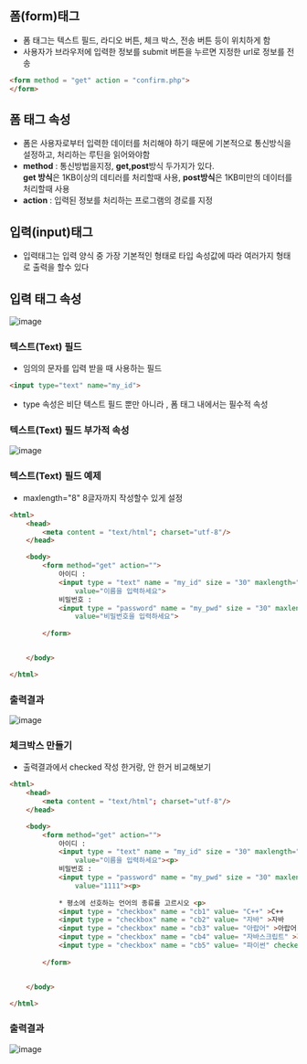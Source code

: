 ## 폼(form)태그
- 폼 태그는 텍스트 필드, 라디오 버튼, 체크 박스, 전송 버튼 등이 위치하게 함
- 사용자가 브라우저에 입력한 정보를 submit 버튼을 누르면 지정한 url로 정보를 전송

```html
<form method = "get" action = "confirm.php">
</form>
```

## 폼 태그 속성
- 폼은 사용자로부터 입력한 데이터를 처리해야 하기 때문에 기본적으로 통신방식을 설정하고, 처리하는 루틴을 읽어와야함
- **method** : 통신방법을지정, **get,post**방식 두가지가 있다.<br/>**get 방식**은 1KB이상의 데티러를 처리할때 사용, **post방식**은 1KB미만의 데이터를 처리할때 사용 
- **action** : 입력된 정보를 처리하는 프로그램의 경로를 지정

## 입력(input)태그
- 입력태그는 입력 양식 중 가장 기본적인 형태로 타입 속성값에 따라 여러가지 형태로 출력을 할수 있다 

## 입력 태그 속성
![image](https://user-images.githubusercontent.com/82345970/163739700-1df6f1e3-54e7-4f34-a080-dc9a4d017141.png)

### 텍스트(Text) 필드
- 임의의 문자를 입력 받을 때 사용하는 필드
```html
<input type="text" name="my_id">
```
- type 속성은 비단 텍스트 필드 뿐만 아니라 , 폼 태그 내에서는 필수적 속성
 
### 텍스트(Text) 필드 부가적 속성
![image](https://user-images.githubusercontent.com/82345970/163739784-51662907-4835-4386-8dff-d81a1591ea10.png)

### 텍스트(Text) 필드 예제
- maxlength="8" 8글자까지 작성할수 있게 설정
```html
<html>
    <head>
        <meta content = "text/html"; charset="utf-8"/>
    </head>

    <body>
        <form method="get" action="">
            아이디 : 
            <input type = "text" name = "my_id" size = "30" maxlength="8"
                value="이름을 입력하세요">
            비밀번호 : 
            <input type = "password" name = "my_pwd" size = "30" maxlength="15"
                value="비밀번호을 입력하세요">
                
        </form>


    </body>

</html>
```
### 출력결과
![image](https://user-images.githubusercontent.com/82345970/163740280-78698538-9e0d-4b33-8248-8bfb208150f2.png)

### 체크박스 만들기
- 출력결과에서 checked 작성 한거랑, 안 한거 비교해보기
```html
<html>
    <head>
        <meta content = "text/html"; charset="utf-8"/>
    </head>

    <body>
        <form method="get" action="">
            아이디 : 
            <input type = "text" name = "my_id" size = "30" maxlength="8"
                value="이름을 입력하세요"><p>
            비밀번호 : 
            <input type = "password" name = "my_pwd" size = "30" maxlength="15"
                value="1111"><p>
            
            * 평소에 선호하는 언어의 종류를 고르시오 <p>
            <input type = "checkbox" name = "cb1" value= "C++" >C++
            <input type = "checkbox" name = "cb2" value= "자바" >자바
            <input type = "checkbox" name = "cb3" value= "아랍어" >아랍어
            <input type = "checkbox" name = "cb4" value= "자바스크립트" >자바스크립트
            <input type = "checkbox" name = "cb5" value= "파이썬" checked>파이썬        
                
        </form>


    </body>

</html>
```
### 출력결과
![image](https://user-images.githubusercontent.com/82345970/163740731-ddae38ca-004d-4b36-b51b-5e686f88f082.png)

